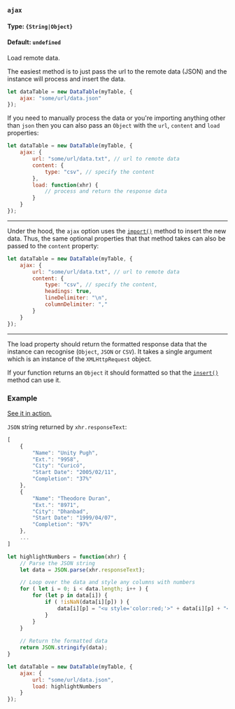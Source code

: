 ### `ajax`
#### Type: `{String|Object}`
#### Default: `undefined`

Load remote data.

The easiest method is to just pass the url to the remote data (JSON) and the instance will process and insert the data.

```javascript
let dataTable = new DataTable(myTable, {
    ajax: "some/url/data.json"
});
```

If you need to manually process the data or you're importing anything other than `json` then you can also pass an `Object` with the `url`, `content` and `load` properties:

```javascript
let dataTable = new DataTable(myTable, {
    ajax: {
        url: "some/url/data.txt", // url to remote data
        content: {
            type: "csv", // specify the content
        },
        load: function(xhr) {
            // process and return the response data
        }
    }
});
```

---

Under the hood, the `ajax` option uses the [`import()`](https://github.com/fiduswriter/Simple-DataTables/wiki/import()) method to insert the new data. Thus, the same optional properties that that method takes can also be passed to the `content` property:

```javascript
let dataTable = new DataTable(myTable, {
    ajax: {
        url: "some/url/data.txt", // url to remote data
        content: {
            type: "csv", // specify the content,
            headings: true,
            lineDelimiter: "\n",
            columnDelimiter: ","
        }
    }
});
```

---

The load property should return the formatted response data that the instance can recognise (`Object`, `JSON` or `CSV`). It takes a single argument which is an instance of the `XMLHttpRequest` object.

If your function returns an `Object` it should formatted so that the [`insert()`](https://github.com/fiduswriter/Simple-DataTables/wiki/API#insertdata-object) method can use it.

### Example

[See it in action.](https://codepen.io/Mobius1/pen/WEOxxq/?editors=0010)

`JSON` string returned by `xhr.responseText`:
```javascript
[
    {
        "Name": "Unity Pugh",
        "Ext.": "9958",
        "City": "Curicó",
        "Start Date": "2005/02/11",
        "Completion": "37%"
    },
    {
        "Name": "Theodore Duran",
        "Ext.": "8971",
        "City": "Dhanbad",
        "Start Date": "1999/04/07",
        "Completion": "97%"
    },
    ...
]
```

```javascript
let highlightNumbers = function(xhr) {
    // Parse the JSON string
    let data = JSON.parse(xhr.responseText);

    // Loop over the data and style any columns with numbers
    for ( let i = 0; i < data.length; i++ ) {
        for (let p in data[i]) {
            if ( !isNaN(data[i][p]) ) {
                data[i][p] = "<u style='color:red;'>" + data[i][p] + "</u>"
            }
        } 
    }		
		
    // Return the formatted data	
    return JSON.stringify(data);
}

let dataTable = new DataTable(myTable, {
    ajax: {
        url: "some/url/data.json",
        load: highlightNumbers
    }
});
```